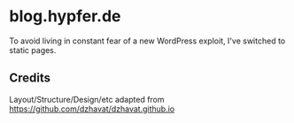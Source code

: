 # blog.hypfer.de

To avoid living in constant fear of a new WordPress exploit, I've switched to static pages.


## Credits

Layout/Structure/Design/etc adapted from https://github.com/dzhavat/dzhavat.github.io
